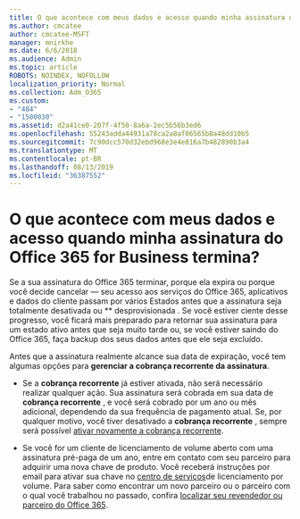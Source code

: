 ```yaml
---
title: O que acontece com meus dados e acesso quando minha assinatura do Office 365 for Business termina?
ms.author: cmcatee
author: cmcatee-MSFT
manager: mnirkhe
ms.date: 6/6/2018
ms.audience: Admin
ms.topic: article
ROBOTS: NOINDEX, NOFOLLOW
localization_priority: Normal
ms.collection: Adm_O365
ms.custom:
- "484"
- "1500030"
ms.assetid: d2a41ce0-207f-4f50-8a6a-2ec5b56b3ed6
ms.openlocfilehash: 55243adda44931a78ca2a8af06565b8a48dd10b5
ms.sourcegitcommit: 7c90dcc570d32ebd968e3e4e816a7b482890b3a4
ms.translationtype: MT
ms.contentlocale: pt-BR
ms.lasthandoff: 08/13/2019
ms.locfileid: "36387552"
---
```

# <a name="what-happens-to-my-data-and-access-when-my-office-365-for-business-subscription-ends"></a>O que acontece com meus dados e acesso quando minha assinatura do Office 365 for Business termina?

Se a sua assinatura do Office 365 terminar, porque ela expira ou porque você decide cancelar — seu acesso aos serviços do Office 365, aplicativos e dados do cliente passam por vários Estados antes que a assinatura seja totalmente desativada ou ** desprovisionada  . Se você estiver ciente desse progresso, você ficará mais preparado para retornar sua assinatura para um estado ativo antes que seja muito tarde ou, se você estiver saindo do Office 365, faça backup dos seus dados antes que ele seja excluído.
  
Antes que a assinatura realmente alcance sua data de expiração, você tem algumas opções para **gerenciar a cobrança recorrente da assinatura**.
  
- Se a **cobrança recorrente** já estiver ativada, não será necessário realizar qualquer ação. Sua assinatura será cobrada em sua data de **cobrança recorrente** , e você será cobrado por um ano ou mês adicional, dependendo da sua frequência de pagamento atual. Se, por qualquer motivo, você tiver desativado a **cobrança recorrente** , sempre será possível [ativar novamente a cobrança recorrente](https://docs.microsoft.com/en-us/office365/admin/subscriptions-and-billing/renew-your-subscription#turn-recurring-billing-off-or-on).

- Se você for um cliente de licenciamento de volume aberto com uma assinatura pré-paga de um ano, entre em contato com seu parceiro para adquirir uma nova chave de produto. Você receberá instruções por email para ativar sua chave no [centro de serviços](https://go.microsoft.com/fwlink/p/?LinkID=282016)de licenciamento por volume. Para saber como encontrar um novo parceiro ou o parceiro com o qual você trabalhou no passado, confira [localizar seu revendedor ou parceiro do Office 365](https://docs.microsoft.com/en-us/office365/admin/manage/find-your-partner-or-reseller).
